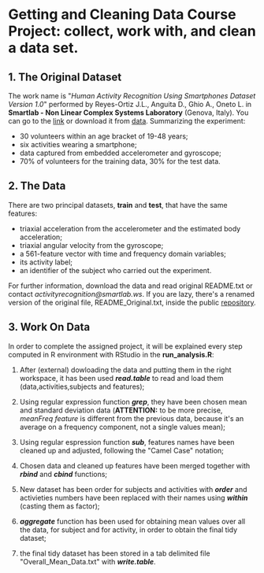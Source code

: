 # Getting and Cleaning Data Course Project: collect, work with, and clean a data set.

## 1. The Original Dataset
The work name is "_Human Activity Recognition Using Smartphones Dataset Version 1.0_" performed by Reyes-Ortiz J.L., Anguita D., Ghio A., Oneto L. in **Smartlab - Non Linear Complex Systems Laboratory** (Genova, Italy). You can go to the [link](www.smartlab.ws) or download it from [data](https://d396qusza40orc.cloudfront.net/getdata%2Fprojectfiles%2FUCI%20HAR%20Dataset.zip). Summarizing the experiment:

* 30 volunteers within an age bracket of 19-48 years;
* six activities wearing a smartphone;
* data captured from embedded accelerometer and gyroscope;
* 70% of volunteers for the training data, 30% for the test data.


## 2. The Data
There are two principal datasets, **train** and **test**, that have the same features:

* triaxial acceleration from the accelerometer and the estimated body acceleration;
* triaxial angular velocity from the gyroscope;
* a 561-feature vector with time and frequency domain variables;
* its activity label;
* an identifier of the subject who carried out the experiment.

For further information, download the data and read original README.txt or contact _activityrecognition@smartlab.ws_. If you are lazy, there's a renamed version of the original file, README_Original.txt, inside the public [repository](https://github.com/Geggio80/GettingAndCleaningData).


## 3. Work On Data
In order to complete the assigned project, it will be explained every step computed in R environment with RStudio in the **run_analysis.R**:

1. After (external) dowloading the data and putting them in the right workspace, it has been used **_read.table_** to read and load them (data,activities,subjects and features);

2. Using regular expression function **_grep_**, they have been chosen mean and standard deviation data (**ATTENTION:** to be more precise, _meanFreq feature_ is different from the previous data, because it's an average on a frequency component, not a single values mean);

3. Using regular espression function **_sub_**, features names have been cleaned up and adjusted, following the "Camel Case" notation;

4. Chosen data and cleaned up features have been merged together with **_rbind_** and **_cbind_** functions;

5. New dataset has been order for subjects and activities with **_order_** and activieties numbers have been replaced with their names using **_within_** (casting them as factor);

6. **_aggregate_** function has been used for obtaining mean values over all the data, for subject and for activity, in order to obtain the final tidy dataset;

7. the final tidy dataset has been stored in a tab delimited file "Overall_Mean_Data.txt" with **_write.table_**.

